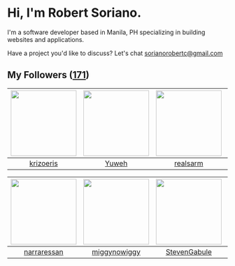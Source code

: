 # Hi, I'm Robert Soriano.
I'm a software developer based in Manila, PH specializing in building websites and applications.

Have a project you'd like to discuss?
Let's chat <a href="mailto:=sorianorobertc@gmail.com?Subject=Hello" target="_top">sorianorobertc@gmail.com</a>

## My Followers ([171](https://github.com/sorxrob?tab=followers))

| <img src="https://avatars1.githubusercontent.com/u/41354523?v=4" width="150" height="150" /> | <img src="https://avatars1.githubusercontent.com/u/13888326?v=4" width="150" height="150" /> | <img src="https://avatars0.githubusercontent.com/u/37932944?v=4" width="150" height="150" /> | <img src="https://avatars3.githubusercontent.com/u/14821791?v=4" width="150" height="150" /> |
| :------------------------------------------------------------------------------------------: | :------------------------------------------------------------------------------------------: | :------------------------------------------------------------------------------------------: | :------------------------------------------------------------------------------------------: |
|                           [krizoeris](https://github.com/krizoeris)                          |                               [Yuweh](https://github.com/Yuweh)                              |                            [realsarm](https://github.com/realsarm)                           |                          [ivankisyov](https://github.com/ivankisyov)                         |

| <img src="https://avatars2.githubusercontent.com/u/16384976?v=4" width="150" height="150" /> | <img src="https://avatars3.githubusercontent.com/u/18614518?v=4" width="150" height="150" /> | <img src="https://avatars0.githubusercontent.com/u/16333428?v=4" width="150" height="150" /> | <img src="https://avatars3.githubusercontent.com/u/6175190?v=4" width="150" height="150" /> |
| :------------------------------------------------------------------------------------------: | :------------------------------------------------------------------------------------------: | :------------------------------------------------------------------------------------------: | :-----------------------------------------------------------------------------------------: |
|                         [narraressan](https://github.com/narraressan)                        |                        [miggynowiggy](https://github.com/miggynowiggy)                       |                        [StevenGabule](https://github.com/StevenGabule)                       |                         [jmmaguigad](https://github.com/jmmaguigad)                         |